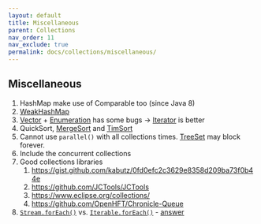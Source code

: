 ```yaml
---
layout: default
title: Miscellaneous
parent: Collections
nav_order: 11
nav_exclude: true
permalink: docs/collections/miscellaneous/
---
```


## Miscellaneous

1. HashMap make use of Comparable too (since Java 8)
1. [WeakHashMap](https://docs.oracle.com/en/java/javase/14/docs/api/java.base/java/util/WeakHashMap.html)
1. [Vector](https://docs.oracle.com/en/java/javase/14/docs/api/java.base/java/util/Vector.html) + [Enumeration](https://docs.oracle.com/en/java/javase/14/docs/api/java.base/java/util/Enumeration.html) has some bugs -> [Iterator](https://docs.oracle.com/en/java/javase/14/docs/api/java.base/java/util/Iterator.html) is better
1. QuickSort, [MergeSort]() and [TimSort](http://svn.python.org/projects/python/trunk/Objects/listsort.txt)
1. Cannot use `parallel()` with all collections times.  [TreeSet](https://docs.oracle.com/en/java/javase/14/docs/api/java.base/java/util/TreeSet.html) may block forever.
1. Include the concurrent collections
1. Good collections libraries
    1. https://gist.github.com/kabutz/0fd0efc2c3629e8358d209ba73f0b44e
    1. https://github.com/JCTools/JCTools
    1. https://www.eclipse.org/collections/
    1. https://github.com/OpenHFT/Chronicle-Queue
1. [`Stream.forEach()`](https://docs.oracle.com/en/java/javase/14/docs/api/java.base/java/util/stream/Stream.html#forEach(java.util.function.Consumer)) vs. [`Iterable.forEach()`](https://docs.oracle.com/en/java/javase/14/docs/api/java.base/java/lang/Iterable.html#forEach(java.util.function.Consumer)) - [answer](https://stackoverflow.com/questions/23218874/what-is-difference-between-collection-stream-foreach-and-collection-foreach/23232560#23232560)
